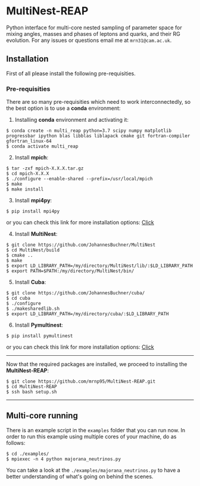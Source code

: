 # MultiNest-REAP
Python interface for multi-core nested sampling of parameter space for mixing angles, masses and phases of leptons and quarks, and their RG evolution. For any issues or questions email me at `mrn31@cam.ac.uk`.

## Installation
First of all please install the following pre-requisities.

### Pre-requisities
There are so many pre-requisities which need to work interconnectedly, so the best option is to use a __conda__ environment:

1. Installing __conda__ environment and activating it:
```
$ conda create -n multi_reap python=3.7 scipy numpy matplotlib progressbar ipython blas libblas liblapack cmake git fortran-compiler gfortran_linux-64
$ conda activate multi_reap
```

2. Install __mpich__: 
```
$ tar -zxf mpich-X.X.X.tar.gz
$ cd mpich-X.X.X
$ ./configure --enable-shared --prefix=/usr/local/mpich
$ make
$ make install
```
3. Install __mpi4py__:
```
$ pip install mpi4py 
```
or you can check this link for more installation options: [Click](https://mpi4py.readthedocs.io/en/stable/install.html)

4. Install __MultiNest__: 
```
$ git clone https://github.com/JohannesBuchner/MultiNest
$ cd MultiNest/build
$ cmake ..
$ make
$ export LD_LIBRARY_PATH=/my/directory/MultiNest/lib/:$LD_LIBRARY_PATH
$ export PATH=$PATH:/my/directory/MultiNest/bin/
```

5. Install __Cuba__: 
```
$ git clone https://github.com/JohannesBuchner/cuba/
$ cd cuba
$ ./configure
$ ./makesharedlib.sh
$ export LD_LIBRARY_PATH=/my/directory/cuba/:$LD_LIBRARY_PATH
``` 

6. Install __Pymultinest__:
```
$ pip install pymultinest
```
or you can check this link for more installation options: [Click](http://johannesbuchner.github.io/PyMultiNest/install.html)

-------------------------------------------------------------------------------------------------------------------------------

Now that the required packages are installed, we proceed to installing the __MultiNest-REAP__:

```
$ git clone https://github.com/mrnp95/MultiNest-REAP.git
$ cd MultiNest-REAP
$ ssh bash setup.sh
```

-------------------------------------------------------------------------------------------------------------------------------

## Multi-core running
There is an example script in the `examples` folder that you can run now. In order to run this example using multiple cores of your machine, do as follows: 

```
$ cd ./examples/
$ mpiexec -n 4 python majorana_neutrinos.py
```
You can take a look at the `./examples/majorana_neutrinos.py` to have a better understanding of what's going on behind the scenes. 






